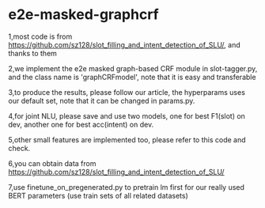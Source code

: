 # e2e-masked-graphcrf
1,most code is from https://github.com/sz128/slot_filling_and_intent_detection_of_SLU/, and thanks to them

2,we implement the e2e masked graph-based CRF module in slot-tagger.py, and the class name is 'graphCRFmodel', note that it is easy and transferable

3,to produce the results, please follow our article, the hyperparams uses our default set, note that it can be changed in params.py.

4,for joint NLU, please save and use two models, one for best F1(slot) on dev, another one for best acc(intent) on dev. 

5,other small features are implemented too, please refer to this code and check.

6,you can obtain data from https://github.com/sz128/slot_filling_and_intent_detection_of_SLU/

7,use finetune_on_pregenerated.py to pretrain lm first for our really used BERT parameters (use train sets of all related datasets)
 
